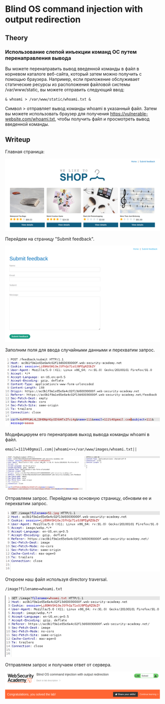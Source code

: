 # Blind OS command injection with output redirection

## Theory

<h3>Использование слепой инъекции команд ОС путем перенаправления вывода</h3>

Вы можете перенаправить вывод введенной команды в файл в корневом каталоге веб-сайта, который затем можно получить с помощью браузера. Например, если приложение обслуживает статические ресурсы из расположения файловой системы /var/www/static, вы можете отправить следующий ввод:
```
& whoami > /var/www/static/whoami.txt &
```

Символ > отправляет вывод команды whoami в указанный файл. Затем вы можете использовать браузер для получения https://vulnerable-website.com/whoami.txt, чтобы получить файл и просмотреть вывод введенной команды.

## Writeup

Главная страница:

![](https://github.com/fobblified/Writeups/blob/main/Portswigger/Command_injection/Blind_OS_command_injection_with_output_redirection/assets/1.png)

Перейдем на страницу "Submit feedback".

![](https://github.com/fobblified/Writeups/blob/main/Portswigger/Command_injection/Blind_OS_command_injection_with_output_redirection/assets/2.png)

Заполним поля для ввода случайными данными и перехватим запрос.

![](https://github.com/fobblified/Writeups/blob/main/Portswigger/Command_injection/Blind_OS_command_injection_with_output_redirection/assets/3.png)

Модифицируем его перенаправив выход вывода команды whoami в файл.
```
email=111%40gmail.com||whoami+>+/var/www/images/whoami.txt||
```

![](https://github.com/fobblified/Writeups/blob/main/Portswigger/Command_injection/Blind_OS_command_injection_with_output_redirection/assets/4.png)

Отправляем запрос. Перейдем на основную страницу, обновим ее и перехватим запрос.

![](https://github.com/fobblified/Writeups/blob/main/Portswigger/Command_injection/Blind_OS_command_injection_with_output_redirection/assets/5.png)

Откроем наш файл используя directory traversal.
```
/image?filename=whoami.txt
```

![](https://github.com/fobblified/Writeups/blob/main/Portswigger/Command_injection/Blind_OS_command_injection_with_output_redirection/assets/6.png)

Отправляем запрос и получаем ответ от сервера.

![](https://github.com/fobblified/Writeups/blob/main/Portswigger/Command_injection/Blind_OS_command_injection_with_output_redirection/assets/7.png)
